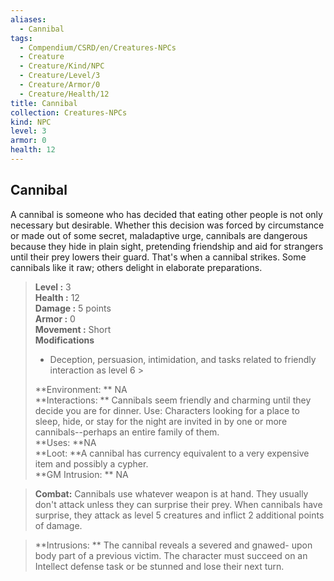 ```yaml
---
aliases:
  - Cannibal
tags:
  - Compendium/CSRD/en/Creatures-NPCs
  - Creature
  - Creature/Kind/NPC
  - Creature/Level/3
  - Creature/Armor/0
  - Creature/Health/12
title: Cannibal
collection: Creatures-NPCs
kind: NPC
level: 3
armor: 0
health: 12
---
```

## Cannibal  
A cannibal is someone who has decided that eating other people is not only necessary but desirable. Whether this decision was forced by circumstance or made out of some secret, maladaptive urge, cannibals are dangerous because they hide in plain sight, pretending friendship and aid for strangers until their prey lowers their guard. That's when a cannibal strikes. Some cannibals like it raw; others delight in elaborate preparations.  

  
> **Level :** 3  
> **Health :** 12  
> **Damage :** 5 points  
> **Armor :** 0  
> **Movement :** Short  
> **Modifications**  
>- Deception, persuasion, intimidation, and tasks related to friendly interaction as level 6 >
>  
> **Environment: ** NA  
> **Interactions: ** Cannibals seem friendly and charming until they decide you are for dinner. Use: Characters looking for a place to sleep, hide, or stay for the night are invited in by one or more cannibals--perhaps an entire family of them.  
> **Uses: **NA  
> **Loot: **A cannibal has currency equivalent to a very expensive item and possibly a cypher.  
> **GM Intrusion: ** NA  

> **Combat:** 
> Cannibals use whatever weapon is at hand. They usually don't attack unless they can surprise their prey. When cannibals have surprise, they attack as level 5 creatures and inflict 2 additional points of damage.  
  

> **Intrusions: ** 
> The cannibal reveals a severed and gnawed- upon body part of a previous victim. The character must succeed on an Intellect defense task or be stunned and lose their next turn.  
